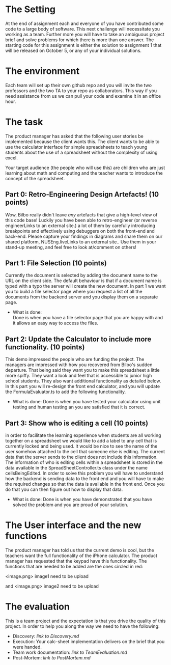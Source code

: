 # The Setting
At the end of assignment each and everyone of you have contributed some code to a large body of software.  This next challenge will necessitate you working as a team.  Further more you will have to take an ambiguous project brief and solve problems for which there is more than one answer.  The starting code for this assignment is either the solution to assignment 1 that will be released on October 5, or any of your individual solutions.

# The environment
Each team will set up their own github repo and you will invite the two professors and the two TA to your repo as collaborators.   This way if you need assistance from us we can pull your code and examine it in an office hour.

# The task
The product manager has asked that the following user stories be implemented because the client wants this.  The client wants to be able to use the calculator interface for simple spreadsheets to teach young students about the use of a spreadsheet without the complexity of using excel.  

Your target audience (the people who will use this) are children who are just learning about math and computing and the teacher wants to introduce the concept of the spreadsheet.  

 

## Part 0: Retro-Engineering Design Artefacts! (10 points)
Wow, Bilbo really didn't leave *any* artefacts that give a high-level view of this code base!  Luckily you have been able to retro-engineer (or reverse engineerLinks to an external site.) a lot of them by carefully introducing breakpoints and effectively using debuggers on both the front-end and back-end.  Please capture your findings in diagrams and share them on our shared platform, NUSEng.liveLinks to an external site..  Use them in your stand-up meeting, and feel free to look at/comment on others!

 

## Part 1: File Selection (10 points)

Currently the document is selected by adding the document name to the URL on the client side.  The default behaviour is that if a document name is typed with a typo the server will create the new document.  In part 1 we want you to build a file selector page where you request a list of all the documents from the backend server and you display them on a separate page.  

- What is done:   
  Done is when you have a file selector page that you are happy with and it allows an easy way to access the files.  
 

## Part 2: Update the Calculator to include more functionality. (10 points)
This demo impressed the people who are funding the project.  The managers are impressed with how you recovered from Bilbo's sudden departure.  That being said they want you to make this spreadsheet a little more spiffy.  They want a look and feel that is accessible to junior high school students.  They also want additional functionality as detailed below.  
In this part you will re-design the front end calculator, and you will update the FormulaEvaluator.ts to add the following functionality.

- What is done:
 Done is when you have tested your calculator using unit testing and human testing an you are satisfied that it is correct.
 

## Part 3: Show who is editing a cell (10 points)
in order to facilitate the learning experience when students are all working together on a spreadsheet we would like to add a label to any cell that is currently locked and being used.  It would be nice to see the name of the user somehow attached to the cell that someone else is editing.  The current data that the server sends to the client does not include this information.   The information of who is editing cells within a spreadsheet is stored in the data available in the SpreadSheetController.ts class under the name cellsBeingEdited.   In order to solve this problem you will have to understand how the backend is sending data to the front end and you will have to make the required changes so that the data is available in the front end.  Once you do that you can then figure out how to display that data.

- What is done:
Done is when you have demonstrated that you have solved the problem and you are proud of your solution.
 

# The User interface and the new functions
The product manager has told us that the current demo is cool, but the teachers want the full functionality of the iPhone calculator.
The product manager has requested that the keypad have this functionality.  The functions that are needed to be added are the ones circled in red:

 <image.png> image1 need to be upload

and
 <image.png> image2 need to be upload

# The evaluation
This is a team project and the expectation is that you drive the quality of this project.  In order to help you along the way we need to have the following:

- Discovery:  *link to Discovery.md*
- Execution:  Your calc-sheet implementation delivers on the brief that you were handed.   
- Team work documentation:   *link to TeamEvaluation.md*
- Post-Mortem:  *link to PostMortem.md*
